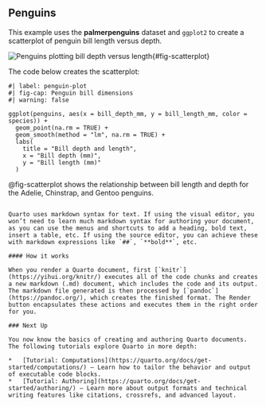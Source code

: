 ## Penguins

This example uses the **palmerpenguins** dataset and `ggplot2` to create a scatterplot of penguin bill length versus depth.

![Penguins plotting bill depth versus length](penguin-plot.png){#fig-scatterplot}

The code below creates the scatterplot:

```{r}
#| label: penguin-plot
#| fig-cap: Penguin bill dimensions
#| warning: false

ggplot(penguins, aes(x = bill_depth_mm, y = bill_length_mm, color = species)) +
  geom_point(na.rm = TRUE) +
  geom_smooth(method = "lm", na.rm = TRUE) +
  labs(
    title = "Bill depth and length",
    x = "Bill depth (mm)",
    y = "Bill length (mm)"
  )
```

@fig-scatterplot shows the relationship between bill length and depth for the Adelie, Chinstrap, and Gentoo penguins.
```

Quarto uses markdown syntax for text. If using the visual editor, you won’t need to learn much markdown syntax for authoring your document, as you can use the menus and shortcuts to add a heading, bold text, insert a table, etc. If using the source editor, you can achieve these with markdown expressions like `##`, `**bold**`, etc.

#### How it works

When you render a Quarto document, first [`knitr`](https://yihui.org/knitr/) executes all of the code chunks and creates a new markdown (.md) document, which includes the code and its output. The markdown file generated is then processed by [`pandoc`](https://pandoc.org/), which creates the finished format. The Render button encapsulates these actions and executes them in the right order for you.

### Next Up

You now know the basics of creating and authoring Quarto documents. The following tutorials explore Quarto in more depth:

*   [Tutorial: Computations](https://quarto.org/docs/get-started/computations/) — Learn how to tailor the behavior and output of executable code blocks.
*   [Tutorial: Authoring](https://quarto.org/docs/get-started/authoring/) — Learn more about output formats and technical writing features like citations, crossrefs, and advanced layout.

